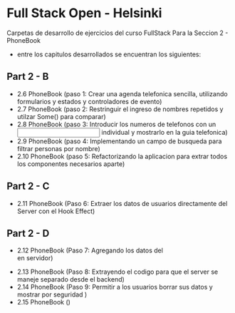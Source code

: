 # Full Stack Open - Helsinki

Carpetas de desarrollo de ejercicios del curso FullStack Para la Seccion 2 - PhoneBook
* entre los capitulos desarrollados se encuentran los siguientes:

## Part 2 - B
- 2.6 PhoneBook (paso 1: Crear una agenda telefonica sencilla, utilizando formularios y estados y controladores de evento) 
- 2.7 PhoneBook (paso 2: Restringuir el ingreso de nombres repetidos y utilzar Some() para comparar)
- 2.8 PhoneBook (paso 3: Introducir los numeros de telefonos con un <Input> individual y mostrarlo en la guia telefonica)
- 2.9 PhoneBook (paso 4: Implementando un campo de busqueda para filtrar personas por nombre)
- 2.10 PhoneBook (paso 5: Refactorizando la aplicacion para extrar todos los componentes necesarios aparte)

## Part 2 - C
- 2.11 PhoneBook (Paso 6: Extraer los datos de usuarios directamente del Server con el Hook Effect)

## Part 2 - D
- 2.12 PhoneBook (Paso 7: Agregando los datos del <Form> en servidor)
- 2.13 PhoneBook (Paso 8: Extrayendo el codigo para que el server se maneje separado desde el backend)
- 2.14 PhoneBook (Paso 9: Permitir a los usuarios borrar sus datos y mostrar <Confirm> por seguridad )
- 2.15 PhoneBook ()